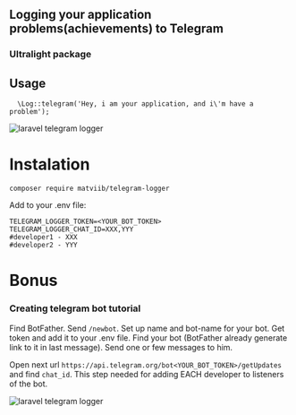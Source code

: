 ## Logging your application problems(achievements) to Telegram
### Ultralight package

## Usage
```
  \Log::telegram('Hey, i am your application, and i\'m have a problem');
```
![laravel telegram logger](https://gitlab.com/MatviiB/assets/raw/master/download.png)

# Instalation
```
composer require matviib/telegram-logger
```
Add to your .env file:
```
TELEGRAM_LOGGER_TOKEN=<YOUR_BOT_TOKEN>
TELEGRAM_LOGGER_CHAT_ID=XXX,YYY
#developer1 - XXX
#developer2 - YYY
```

# Bonus
### Creating telegram bot tutorial
Find BotFather. Send `/newbot`. Set up name and bot-name for your bot. Get token and add it to your .env file.
Find your bot (BotFather already generate link to it in last message). Send one or few messages to him.

Open next url `https://api.telegram.org/bot<YOUR_BOT_TOKEN>/getUpdates` and find `chat_id`.
This step needed for adding EACH developer to listeners of the bot.

![laravel telegram logger](https://gitlab.com/MatviiB/assets/raw/master/download%20(1).png)
